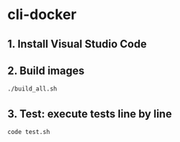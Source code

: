 # cli-docker
## 1. Install Visual Studio Code

## 2. Build images 

```bash
./build_all.sh
```

## 3. Test: execute tests line by line
```bash
code test.sh
```